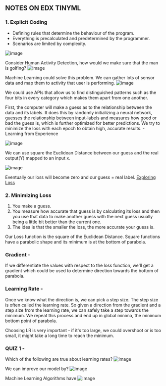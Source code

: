 ## NOTES ON EDX TINYML

### 1. Explicit Coding
- Defining rules that determine the behaviour of the program.
- Everything is precalculated and predetermined by the programmer.
- Scenarios are limited by complexity.

![image](https://user-images.githubusercontent.com/26565418/99030586-6e8fab80-259b-11eb-972b-197edbcb8857.PNG)

Consider Human Activity Detection, how would we make sure that the man is golfing?
![image](https://user-images.githubusercontent.com/26565418/99030675-a5fe5800-259b-11eb-8cb6-4200ddb6409e.png)

Machine Learning could solve this problem. We can gather lots of sensor data and map them to activity that user is performing.
![image](https://user-images.githubusercontent.com/26565418/99031070-27ee8100-259c-11eb-9edf-dd425fcfddf5.png)

We could use APIs that allow us to find distinguished patterns such as the four bits in every category which makes them apart from one another.

First, the computer will make a guess as to the relationship between the data and its labels.
It does this by randomly initializing a neural network, guesses the relationship between input-labels and measures how good or bad the guess is, which is further optimized for better predictions. We try to minimize the loss with each epoch to obtain high, accurate results. - Learning from Experience

![image](https://user-images.githubusercontent.com/26565418/99031506-4608b100-259d-11eb-95f0-ffc2d722f0a5.png)

We can use square the Euclidean Distance between our guess and the real output(Y) mapped to an input x.

![image](https://user-images.githubusercontent.com/26565418/99032223-05119c00-259f-11eb-815f-54b331690440.png)

Eventually our loss will become zero and our guess = real label. 
[Exploring Loss](https://github.com/Shruti2301/TinyML/blob/gh-pages/ExploringLoss.ipynb)

### 2. Minimizing Loss

1. You make a guess.
2. You measure how accurate that guess is by calculating its loss and then you use that data to make another guess
   with the next guess usually being a little bit better than the current one.
3. The idea is that the smaller the loss, the more accurate your guess is.

Our Loss function is the square of the Euclidean Distance. Square functions have a parabolic shape and its minimum is at the bottom of parabola.

### Gradient -

If we differentiate the values with respect to the loss function, we'll get a gradient which could be used to determine direction
towards the bottom of parabola. 

### Learning Rate -

Once we know what the direction is, we can pick a step size. The step size is often called the learning rate.
So given a direction from the gradient and a step size from the learning rate, we can safely take a step towards the minimum.
We repeat this process and end up in global minima, the minimum bottom point of parabola.

Choosing LR is very important - if it's too large, we could overshoot or is too small, it might take a long time to reach the minimum.

### QUIZ 1 - 
Which of the following are true about learning rates?
![image](https://user-images.githubusercontent.com/26565418/99035576-f8447680-25a5-11eb-901a-3cfe83f00fcf.png)

We can improve our model by?
![image](https://user-images.githubusercontent.com/26565418/99035612-0b574680-25a6-11eb-9189-41bd61d77e1b.png)

Machine Learning Algorithms have
![image](https://user-images.githubusercontent.com/26565418/99035643-1c07bc80-25a6-11eb-8ddd-2895696647ac.png)
